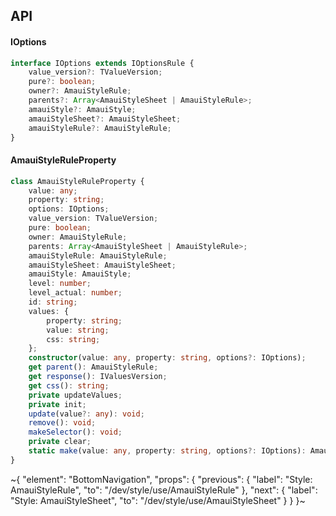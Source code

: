 

## API

#### IOptions

```ts
interface IOptions extends IOptionsRule {
    value_version?: TValueVersion;
    pure?: boolean;
    owner?: AmauiStyleRule;
    parents?: Array<AmauiStyleSheet | AmauiStyleRule>;
    amauiStyle?: AmauiStyle;
    amauiStyleSheet?: AmauiStyleSheet;
    amauiStyleRule?: AmauiStyleRule;
}
```

#### AmauiStyleRuleProperty

```ts
class AmauiStyleRuleProperty {
    value: any;
    property: string;
    options: IOptions;
    value_version: TValueVersion;
    pure: boolean;
    owner: AmauiStyleRule;
    parents: Array<AmauiStyleSheet | AmauiStyleRule>;
    amauiStyleRule: AmauiStyleRule;
    amauiStyleSheet: AmauiStyleSheet;
    amauiStyle: AmauiStyle;
    level: number;
    level_actual: number;
    id: string;
    values: {
        property: string;
        value: string;
        css: string;
    };
    constructor(value: any, property: string, options?: IOptions);
    get parent(): AmauiStyleRule;
    get response(): IValuesVersion;
    get css(): string;
    private updateValues;
    private init;
    update(value?: any): void;
    remove(): void;
    makeSelector(): void;
    private clear;
    static make(value: any, property: string, options?: IOptions): AmauiStyleRuleProperty;
}
```


~{
  "element": "BottomNavigation",
  "props": {
    "previous": {
      "label": "Style: AmauiStyleRule",
      "to": "/dev/style/use/AmauiStyleRule"
    },
    "next": {
      "label": "Style: AmauiStyleSheet",
      "to": "/dev/style/use/AmauiStyleSheet"
    }
  }
}~